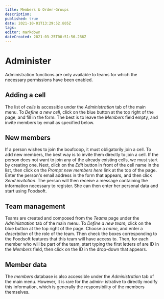 ```yaml
---
title: Members & Order-Groups
description: 
published: true
date: 2021-10-01T13:29:52.805Z
tags: 
editor: markdown
dateCreated: 2021-03-25T00:51:56.286Z
---
```


# Administer
Administration functions are only available to teams for which the necessary permissions have been enabled.

## Adding a cell
The list of *cells* is accessible under the *Administration* tab of the main menu. To *Define a new cell*, click on the blue button at the top right of the page, and fill in the form. The best is to leave the *Members* field empty, and invite members by email as specified below.

## New members
If a person wishes to join the boufcoop, it must obligatorily join a cell. To add new members, the best way is to invite them directly to join a cell. If the person does not want to join any of the already existing cells, we must start by creating one. Next, click on the *Edit* button in front of the cell name in the list, then click on the *Prompt new members here* link at the top of the page. Enter the person's email address in the form that appears, and then click *Send invitation*. The person will then receive a message containing the information necessary to register. She can then enter her personal data and start using Foodsoft.

## Team management
Teams are created and composed from the *Teams* page under the *Administration* tab of the main menu. To *Define a new team*, click on the blue button at the top right of the page. Choose a *name*, and enter a *description* of the role of the team. Then check the boxes corresponding to the Foodsoft features that this team will have access to. Then, for each member who will be part of the team, start typing the first letters of are ID in the *Members* field, then click on the ID in the drop-down that appears.

## Member data
The *members* database is also accessible under the *Administration* tab of the main menu. However, it is rare for the admin- istrative to directly modify this information, which is generally the responsibility of the members themselves.